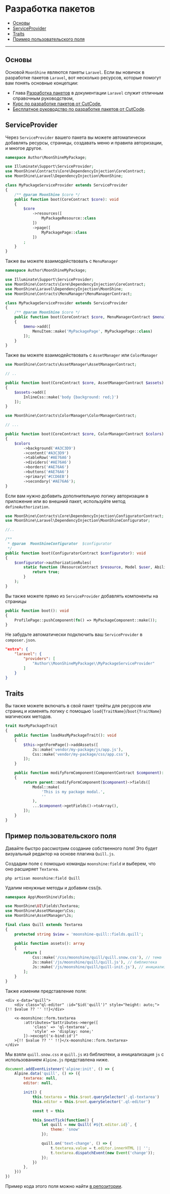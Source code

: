 # Разработка пакетов

- [Основы](#basics)
- [ServiceProvider](#serviceprovider)
- [Traits](#traits)
- [Пример пользовательского поля](#custom-field-example)

---

<a name="basics"></a>
## Основы

Основой `MoonShine` являются пакеты `Laravel`.
Если вы новичок в разработке пакетов `Laravel`, вот несколько ресурсов, которые помогут вам понять основные концепции:

- Глава [Разработка пакетов](https://laravel.com/docs/packages) в документации `Laravel` служит отличным справочным руководством,
- [Курс по разработке пакетов от CutCode](https://learn.cutcode.dev/moonshine),
- [Бесплатное руководство по разработке пакетов от CutCode](https://youtu.be/a_udqxegrRI?si=F8F_v8uGLGLkEbpQ).

<a name="serviceprovider"></a>
## ServiceProvider

Через `ServiceProvider` вашего пакета вы можете автоматически добавлять ресурсы, страницы, создавать меню и правила авторизации, и многое другое.

```php
namespace Author\MoonShineMyPackage;

use Illuminate\Support\ServiceProvider;
use MoonShine\Contracts\Core\DependencyInjection\CoreContract;
use MoonShine\Laravel\DependencyInjection\MoonShine;

class MyPackageServiceProvider extends ServiceProvider
{
    /** @param MoonShine $core */
    public function boot(CoreContract $core): void
    {
        $core
            ->resources([
                MyPackageResource::class
            ])
            ->page([
                MyPackagePage::class
            ])
        ;
    }
}
```

Также вы можете взаимодействовать с `MenuManager`

```php
namespace Author\MoonShineMyPackage;

use Illuminate\Support\ServiceProvider;
use MoonShine\Contracts\Core\DependencyInjection\CoreContract;
use MoonShine\Laravel\DependencyInjection\MoonShine;
use MoonShine\Contracts\MenuManager\MenuManagerContract;

class MyPackageServiceProvider extends ServiceProvider
{
    /** @param MoonShine $core */
    public function boot(CoreContract $core, MenuManagerContract $menu): void
    {
        $menu->add([
            MenuItem::make('MyPackagePage', MyPackagePage::class)
        ]);
    }
}
```

Также вы можете взаимодействовать с `AssetManager` или `ColorManager`

```php
use MoonShine\Contracts\AssetManager\AssetManagerContract;

// ..

public function boot(CoreContract $core, AssetManagerContract $assets): void
{
    $assets->add([
        InlineCss::make('body {background: red;}')
    ]);
}
```

```php
use MoonShine\Contracts\ColorManager\ColorManagerContract;

// ...

public function boot(CoreContract $core, ColorManagerContract $colors): void
{
    $colors
        ->background('#A3C3D9')
        ->content('#A3C3D9')
        ->tableRow('#AE76A6')
        ->dividers('#AE76A6')
        ->borders('#AE76A6')
        ->buttons('#AE76A6')
        ->primary('#CCD6EB')
        ->secondary('#AE76A6');
}
```

Если вам нужно добавить дополнительную логику авторизации в приложение или во внешний пакет, используйте метод `defineAuthorization`.

```php
use MoonShine\Contracts\Core\DependencyInjection\ConfiguratorContract;
use MoonShine\Laravel\DependencyInjection\MoonShineConfigurator;

//..

/**
 * @param  MoonShineConfigurator  $configurator
 */
public function boot(ConfiguratorContract $configurator): void
{
    $configurator->authorizationRules(
        static function (ResourceContract $resource, Model $user, Ability $ability): bool {
            return true;
        }
    );
}
```

Вы также можете прямо из `ServiceProvider` добавлять компоненты на страницы

```php
public function boot(): void
{
    ProfilePage::pushComponent(fn() => MyPackageComponent::make());
}
```

Не забудьте автоматически подключить ваш `ServiceProvider` в `composer.json`.

```json
"extra": {
    "laravel": {
        "providers": [
            "Author\\MoonShineMyPackage\\MyPackageServiceProvider"
        ]
    }
}
```

<a name="traits"></a>
## Traits

Вы также можете включать в свой пакет трейты для ресурсов или страниц и изменять логику с помощью `load{TraitName}`/`boot{TraitName}` магических методов.

```php
trait HasMyPackageTrait
{
    public function loadHasMyPackageTrait(): void
    {
        $this->getFormPage()->addAssets([
            Js::make('vendor/my-package/js/app.js'),
            Css::make('vendor/my-package/css/app.css'),
        ]);
    }

    public function modifyFormComponent(ComponentContract $component): ComponentContract
    {
        return parent::modifyFormComponent($component)->fields([
            Modal::make(
                'This is my package modal.',
                ''
            ),
            ...$component->getFields()->toArray(),
        ]);
    }
}
```

<a name="custom-field-example"></a>
## Пример пользовательского поля

Давайте быстро рассмотрим создание собственного поля! Это будет визуальный редактор на основе плагина `Quill.js`.

Создадим поле с помощью команды `moonshine:field` и выберем, что оно расширяет `Textarea`.

```shell
php artisan moonshine:field Quill
```

Удалим ненужные методы и добавим css/js.

```php
namespace App\MoonShine\Fields;

use MoonShine\UI\Fields\Textarea;
use MoonShine\AssetManager\Css;
use MoonShine\AssetManager\Js;

final class Quill extends Textarea
{
    protected string $view = 'moonshine-quill::fields.quill';

    public function assets(): array
    {
        return [
            Css::make('/css/moonshine/quill/quill.snow.css'), // тема
            Js::make('/js/moonshine/quill/quill.js'), // библиотека
            Js::make('/js/moonshine/quill/quill-init.js'), // инициализация
        ];
    }
}
```

Также изменим представление поля:

```blade
<div x-data="quill">
    <div class="ql-editor" :id="$id('quill')" style="height: auto;">{!! $value ?? '' !!}</div>

    <x-moonshine::form.textarea
        :attributes="$attributes->merge([
            'class' => 'ql-textarea',
            'style' => 'display: none;'
        ])->except('x-bind:id')"
    >{!! $value ?? '' !!}</x-moonshine::form.textarea>
</div>
```

Мы взяли `quill.snow.css` и `quill.js` из библиотеки, а инициализация `js` с использованием `Alpine.js` представлена ниже.

```js
document.addEventListener('alpine:init', () => {
    Alpine.data('quill', () => ({
        textarea: null,
        editor: null,

        init() {
            this.textarea = this.$root.querySelector('.ql-textarea')
            this.editor = this.$root.querySelector('.ql-editor')

            const t = this

            this.$nextTick(function() {
                let quill = new Quill(`#${t.editor.id}`, {
                    theme: 'snow'
                });

                quill.on('text-change', () => {
                    t.textarea.value = t.editor.innerHTML || '';
                    t.textarea.dispatchEvent(new Event('change'));
                });
            })
        },
    }))
})
```

Пример кода этого поля можно найти [в репозитории](https://github.com/moonshine-software/quill).
